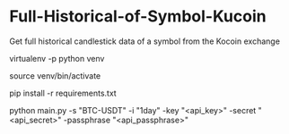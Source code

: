 # Full-Historical-of-Symbol-Kucoin
Get full historical candlestick data of a symbol from the Kocoin exchange



virtualenv -p python venv

source venv/bin/activate

pip install -r requirements.txt

python main.py -s "BTC-USDT" -i "1day" -key "<api_key>" -secret "<api_secret>" -passphrase "<api_passphrase>"
